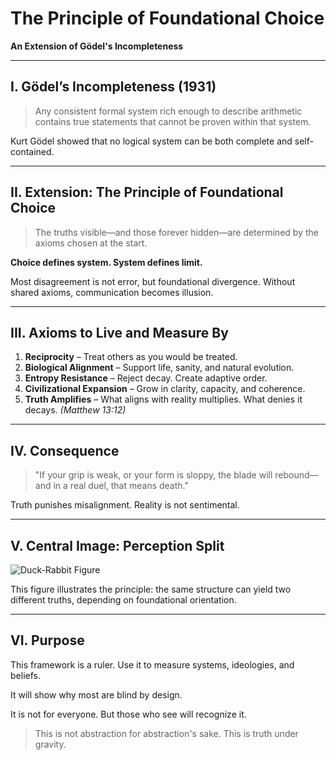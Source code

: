 # The Principle of Foundational Choice

**An Extension of Gödel's Incompleteness**

---

## I. Gödel’s Incompleteness (1931)

> Any consistent formal system rich enough to describe arithmetic contains true statements that cannot be proven within that system.

Kurt Gödel showed that no logical system can be both complete and self-contained.

---

## II. Extension: The Principle of Foundational Choice

> The truths visible—and those forever hidden—are determined by the axioms chosen at the start.

**Choice defines system. System defines limit.**

Most disagreement is not error, but foundational divergence. Without shared axioms, communication becomes illusion.

---

## III. Axioms to Live and Measure By

1. **Reciprocity** – Treat others as you would be treated.
2. **Biological Alignment** – Support life, sanity, and natural evolution.
3. **Entropy Resistance** – Reject decay. Create adaptive order.
4. **Civilizational Expansion** – Grow in clarity, capacity, and coherence.
5. **Truth Amplifies** – What aligns with reality multiplies. What denies it decays. *(Matthew 13:12)*

---

## IV. Consequence

> "If your grip is weak, or your form is sloppy, the blade will rebound—and in a real duel, that means death."

Truth punishes misalignment. Reality is not sentimental.

---

## V. Central Image: Perception Split

![Duck-Rabbit Figure](duck-rabbit-placeholder.png)

This figure illustrates the principle: the same structure can yield two different truths, depending on foundational orientation.

---

## VI. Purpose

This framework is a ruler. Use it to measure systems, ideologies, and beliefs. 

It will show why most are blind by design.

It is not for everyone. But those who see will recognize it.

> This is not abstraction for abstraction's sake. This is truth under gravity.

